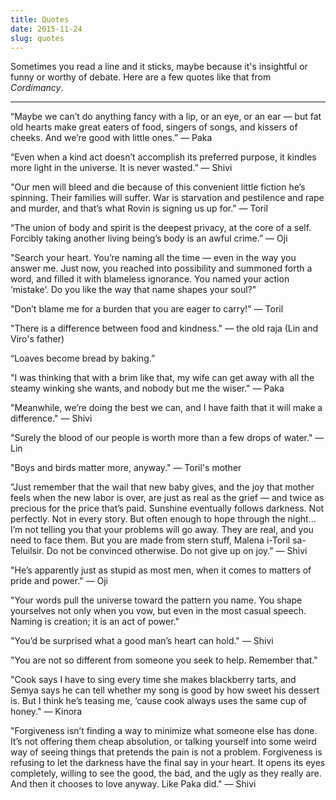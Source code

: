 ```yaml
---
title: Quotes
date: 2015-11-24
slug: quotes
---
```

Sometimes you read a line and it sticks, maybe because it's insightful or funny or worthy of debate. Here are a few quotes like that from <em>Cordimancy</em>.

<hr>

“Maybe we can’t do anything fancy with a lip, or an eye, or an ear &mdash; but fat old hearts make great eaters of food, singers of songs, and kissers of cheeks. And we’re good with little ones.”
 &mdash; Paka

“Even when a kind act doesn’t accomplish its preferred purpose, it kindles more light in the universe. It is never wasted.”
 &mdash; Shivi

"Our men will bleed and die because of this convenient little fiction he’s spinning. Their families will suffer. War is starvation and pestilence and rape and murder, and that’s what Rovin is signing us up for."
 &mdash; Toril

“The union of body and spirit is the deepest privacy, at the core of a self. Forcibly taking another living being’s body is an awful crime.”
 &mdash; Oji

"Search your heart. You’re naming all the time &mdash; even in the way you answer me. Just now, you reached into possibility and summoned forth a word, and filled it with blameless ignorance. You named your action ‘mistake’. Do you like the way that name shapes your soul?"

"Don’t blame me for a burden that you are eager to carry!"
 &mdash; Toril

"There is a difference between food and kindness."
 &mdash; the old raja (Lin and Viro's father)

“Loaves become bread by baking.”

"I was thinking that with a brim like that, my wife can get away with all the steamy winking she wants, and nobody but me the wiser."
 &mdash; Paka

"Meanwhile, we’re doing the best we can, and I have faith that it will make a difference."
 &mdash; Shivi

"Surely the blood of our people is worth more than a few drops of water."
 &mdash; Lin

"Boys and birds matter more, anyway."
 &mdash; Toril's mother

"Just remember that the wail that new baby gives, and the joy that mother feels when the new labor is over, are just as real as the grief &mdash; and twice as precious for the price that’s paid. Sunshine eventually follows darkness. Not perfectly. Not in every story. But often enough to hope through the night... I’m not telling you that your problems will go away. They are real, and you need to face them. But you are made from stern stuff, Malena i-Toril sa-Teluilsir. Do not be convinced otherwise. Do not give up on joy."
 &mdash; Shivi

"He’s apparently just as stupid as most men, when it comes to matters of pride and power."
 &mdash; Oji

"Your words pull the universe toward the pattern you name. You shape yourselves not only when you vow, but even in the most casual speech. Naming is creation; it is an act of power."

"You’d be surprised what a good man’s heart can hold."
 &mdash; Shivi

"You are not so different from someone you seek to help. Remember that."

"Cook says I have to sing every time she makes blackberry tarts, and Semya says he can tell whether my song is good by how sweet his dessert is. But I think he’s teasing me, ‘cause cook always uses the same cup of honey."
 &mdash; Kinora

"Forgiveness isn’t finding a way to minimize what someone else has done. It’s not offering them cheap absolution, or talking yourself into some weird way of seeing things that pretends the pain is not a problem. Forgiveness is refusing to let the darkness have the final say in your heart. It opens its eyes completely, willing to see the good, the bad, and the ugly as they really are. And then it chooses to love anyway. Like Paka did."
 &mdash; Shivi